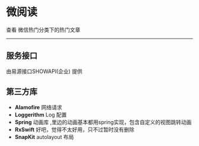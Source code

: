 # 微阅读
查看 微信热门分类下的热门文章
- - -
## 服务接口  
  由易源接口SHOWAPI(企业) 提供  
## 第三方库
  * **Alamofire**  网络请求
  * **Loggerithm** Log 配置
  * **Spring**     动画库 ,里边的动画基本都用spring实现，包含自定义的视图跳转动画
  * **RxSwift**    好吧，觉得不太好用，只不过暂时没有删除
  * **SnapKit**    autolayout 布局
